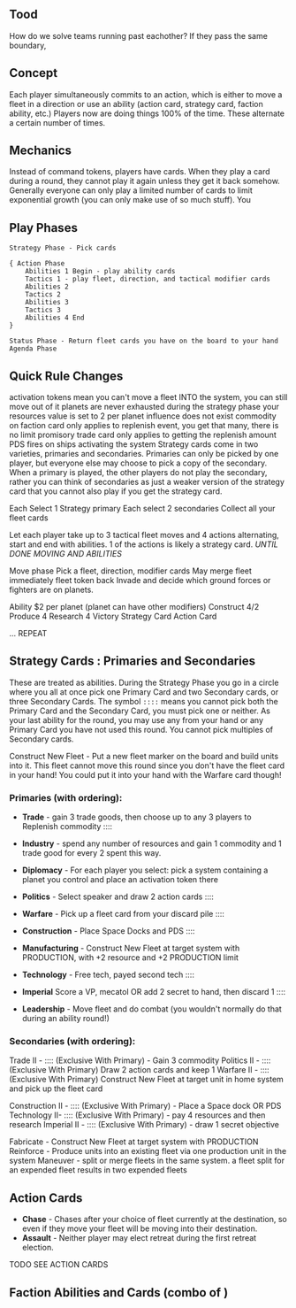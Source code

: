 

## Tood
How do we solve teams running past eachother? If they pass the same boundary, 


## Concept
Each player simultaneously commits to an action, which is either to move a fleet in a direction or use an ability (action card, strategy card, faction ability, etc.) Players now are doing things 100% of the time. These alternate a certain number of times.

## Mechanics
Instead of command tokens, players have cards. When they play a card during a round, they cannot play it again unless they get it back somehow. Generally everyone can only play a limited number of cards to limit exponential growth (you can only make use of so much stuff). You 

## Play Phases
    Strategy Phase - Pick cards

    { Action Phase
        Abilities 1 Begin - play ability cards
        Tactics 1 - play fleet, direction, and tactical modifier cards
        Abilities 2
        Tactics 2
        Abilities 3
        Tactics 3
        Abilities 4 End
    }

    Status Phase - Return fleet cards you have on the board to your hand
    Agenda Phase


## Quick Rule Changes
activation tokens mean you can't move a fleet INTO the system, you can still move out of it
planets are never exhausted
during the strategy phase your resources value is set to 2 per planet
influence does not exist
commodity on faction card only applies to replenish event, you get that many, there is no limit
promisory trade card only applies to getting the replenish amount
PDS fires on ships activating the system
Strategy cards come in two varieties, primaries and secondaries. Primaries can only be picked by one player, but everyone else may choose to pick a copy of the secondary. When a primary is played, the other players do not play the secondary, rather you can think of secondaries as just a weaker version of the strategy card that you cannot also play if you get the strategy card.




Each Select 1 Strategy primary
Each select 2 secondaries
Collect all your fleet cards


Let each player take up to 3 tactical fleet moves and 4 actions alternating, start and end with abilities. 1 of the actions is likely a strategy card. 
_UNTIL DONE MOVING AND ABILITIES_

Move phase
Pick a fleet, direction, modifier cards
May merge fleet immediately fleet token back
Invade and decide which ground forces or fighters are on planets.

Ability
$2 per planet (planet can have other modifiers)
Construct 4/2
Produce 4
Research 4
Victory 
Strategy Card
Action Card

... REPEAT



## Strategy Cards : Primaries and Secondaries
These are treated as abilities. During the Strategy Phase you go in a circle where you all at once pick one Primary Card and two Secondary cards, or three Secondary Cards. The symbol `::::` means you cannot pick both the Primary Card and the Secondary Card, you must pick one or neither. As your last ability for the round, you may use any from your hand or any Primary Card you have not used this round. You cannot pick multiples of Secondary cards.


Construct New Fleet - Put a new fleet marker on the board and build units into it. This fleet cannot move this round since you don't have the fleet card in your hand! You could put it into your hand with the Warfare card though!


### Primaries (with ordering):
* __Trade__ - gain 3 trade goods, then choose up to any 3 players to Replenish commodity ::::
* __Industry__ - spend any number of resources and gain 1 commodity and 1 trade good for every 2 spent this way.
* __Diplomacy__ - For each player you select: pick a system containing a planet you control and place an activation token there

* __Politics__ - Select speaker and draw 2 action cards ::::
* __Warfare__ - Pick up a fleet card from your discard pile ::::
* __Construction__ - Place Space Docks and PDS ::::
* __Manufacturing__ - Construct New Fleet at target system with PRODUCTION, with +2 resource and +2 PRODUCTION limit

* __Technology__ - Free tech, payed second tech ::::
* __Imperial__ Score a VP, mecatol OR add 2 secret to hand, then discard 1 ::::
* __Leadership__ - Move fleet and do combat (you wouldn't normally do that during an ability round!)


### Secondaries (with ordering):
Trade II - :::: (Exclusive With Primary) - Gain 3 commodity
Politics II - :::: (Exclusive With Primary) Draw 2 action cards and keep 1
Warfare II - :::: (Exclusive With Primary) Construct New Fleet at target unit in home system and pick up the fleet card

Construction II - :::: (Exclusive With Primary) - Place a Space dock OR PDS
Technology II- :::: (Exclusive With Primary) - pay 4 resources and then research
Imperial II - :::: (Exclusive With Primary) - draw 1 secret objective


Fabricate - Construct New Fleet at target system with PRODUCTION
Reinforce - Produce units into an existing fleet via one production unit in the system
Maneuver - split or merge fleets in the same system. a fleet split for an expended fleet results in two expended fleets




## Action Cards
* __Chase__ - Chases after your choice of fleet currently at the destination, so even if they move your fleet will be moving into their destination.
* __Assault__ - Neither player may elect retreat during the first retreat election.

TODO SEE ACTION CARDS

## Faction Abilities and Cards (combo of )
